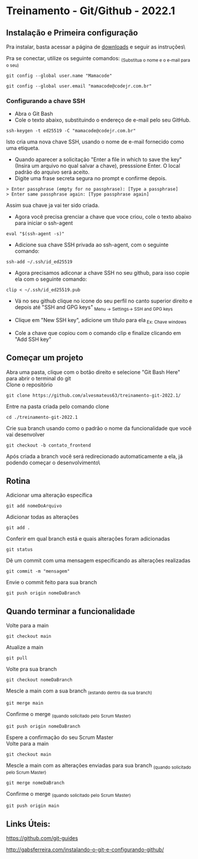 
# **Treinamento - Git/Github - 2022.1**

## Instalação e Primeira configuração

Pra instalar, basta acessar a página de [downloads](https://git-scm.com/downloads) e seguir as instruções\


Pra se conectar, utilize os seguinte comandos: <sub>(Substitua o nome e o e-mail para o seu)<sub/>
```
git config --global user.name "Mamacode"
```
```
git config --global user.email "mamacode@codejr.com.br"
```

### Configurando a chave SSH

* Abra o Git Bash
* Cole o texto abaixo, substituindo o endereço de e-mail pelo seu GitHub.
```
ssh-keygen -t ed25519 -C "mamacode@codejr.com.br"
```
Isto cria uma nova chave SSH, usando o nome de e-mail fornecido como uma etiqueta.

* Quando aparecer a solicitação "Enter a file in which to save the key" (Insira um arquivo no qual salvar a chave), presssione Enter. O local padrão do arquivo será aceito.
* Digite uma frase secreta segura no prompt e confirme depois.
```
> Enter passphrase (empty for no passphrase): [Type a passphrase]
> Enter same passphrase again: [Type passphrase again]
```
Assim sua chave ja vai ter sido criada.
* Agora você precisa grenciar a chave que voce criou, cole o texto abaixo para iniciar o ssh-agent
```
eval "$(ssh-agent -s)"
```
* Adicione sua chave SSH privada ao ssh-agent, com o seguinte comando:

````
ssh-add ~/.ssh/id_ed25519
````

* Agora precisamos adiconar a chave SSH  no seu github, para isso copie ela com o seguinte comando:
```
clip < ~/.ssh/id_ed25519.pub
```
* Vá no seu github clique no icone do seu perfil no canto superior direito e depois até "SSH and GPG keys"<sub>  Menu -> Settings-> SSH and GPG keys</sub>
* Clique em "New SSH key", adicione um título para ela<sub> Ex: Chave windows</sub>

* Cole a chave que copiou com o comando clip e finalize clicando em "Add SSH key"

## Começar um projeto

Abra uma pasta, clique com o botão direito e selecione "Git Bash Here" para abrir o terminal do git\
Clone o repositório
```
git clone https://github.com/alvesmateus63/treinamento-git-2022.1/
```
Entre na pasta criada pelo comando clone
```
cd ./treinamento-git-2022.1
```
Crie sua branch usando como o padrão o nome da funcionalidade que você vai desenvolver
```
git checkout -b contato_frontend
```
Após criada a branch você será redirecionado automaticamente a ela, já podendo começar o desenvolvimento\


## Rotina

Adicionar uma alteração específica
```
git add nomeDoArquivo
```
Adicionar todas as alterações
```
git add .
```
Conferir em qual branch está e quais alterações foram adicionadas
```
git status
```
Dê um commit com uma mensagem especificando as alterações realizadas
```
git commit -m "mensagem"
```
Envie o commit feito para sua branch
```
git push origin nomeDaBranch
```

## Quando terminar a funcionalidade

Volte para a main
```
git checkout main
```
Atualize a main
```
git pull
```
Volte pra sua branch
```
git checkout nomeDaBranch
```
Mescle a main com a sua branch <sub>(estando dentro da sua branch)<sub/>
```
git merge main
```
Confirme o merge <sub>(quando solicitado pelo Scrum Master)<sub/>
```
git push origin nomeDaBranch
```
Espere a confirmação do seu Scrum Master\
Volte para a main
```
git checkout main
```
Mescle a main com as alterações enviadas para sua branch <sub>(quando solicitado pelo Scrum Master)<sub/> 
```
git merge nomeDaBranch
```
Confirme o merge <sub>(quando solicitado pelo Scrum Master)<sub/>
```
git push origin main
```

## Links Úteis:

https://github.com/git-guides

http://gabsferreira.com/instalando-o-git-e-configurando-github/
